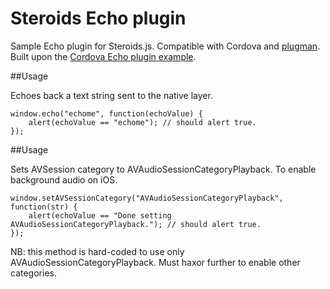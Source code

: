 Steroids Echo plugin
====================

Sample Echo plugin for Steroids.js. Compatible with Cordova and [plugman](https://github.com/apache/cordova-plugman). Built upon the [Cordova Echo plugin example](http://cordova.apache.org/docs/en/3.0.0/guide_hybrid_plugins_index.md.html#Plugin%20Development%20Guide).

##Usage

Echoes back a text string sent to the native layer.

```
window.echo("echome", function(echoValue) {
    alert(echoValue == "echome"); // should alert true.
});
```

##Usage

Sets AVSession category to AVAudioSessionCategoryPlayback. To enable background audio on iOS.

```
window.setAVSessionCategory("AVAudioSessionCategoryPlayback", function(str) {
    alert(echoValue == "Done setting AVAudioSessionCategoryPlayback."); // should alert true.
});
```

NB: this method is hard-coded to use only AVAudioSessionCategoryPlayback. Must haxor further to enable other categories.
